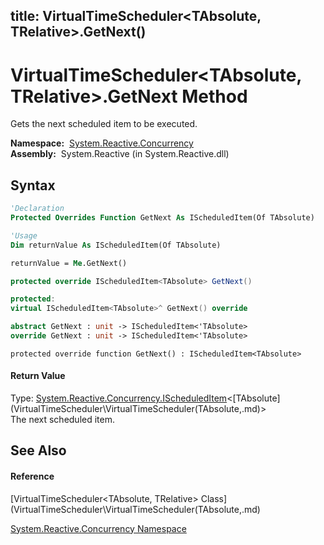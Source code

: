 title: VirtualTimeScheduler<TAbsolute, TRelative>.GetNext()
---
# VirtualTimeScheduler\<TAbsolute, TRelative\>.GetNext Method

Gets the next scheduled item to be executed.

**Namespace:**  [System.Reactive.Concurrency](System.Reactive.Concurrency\System.Reactive.Concurrency.md)  
**Assembly:**  System.Reactive (in System.Reactive.dll)

## Syntax

```vb
'Declaration
Protected Overrides Function GetNext As IScheduledItem(Of TAbsolute)
```

```vb
'Usage
Dim returnValue As IScheduledItem(Of TAbsolute)

returnValue = Me.GetNext()
```

```csharp
protected override IScheduledItem<TAbsolute> GetNext()
```

```c++
protected:
virtual IScheduledItem<TAbsolute>^ GetNext() override
```

```fsharp
abstract GetNext : unit -> IScheduledItem<'TAbsolute> 
override GetNext : unit -> IScheduledItem<'TAbsolute> 
```

```jscript
protected override function GetNext() : IScheduledItem<TAbsolute>
```

#### Return Value

Type: [System.Reactive.Concurrency.IScheduledItem](IScheduledItem\IScheduledItem(TAbsolute).md)\<[TAbsolute](VirtualTimeScheduler\VirtualTimeScheduler(TAbsolute,.md)\>  
The next scheduled item.

## See Also

#### Reference

[VirtualTimeScheduler\<TAbsolute, TRelative\> Class](VirtualTimeScheduler\VirtualTimeScheduler(TAbsolute,.md)

[System.Reactive.Concurrency Namespace](System.Reactive.Concurrency\System.Reactive.Concurrency.md)





